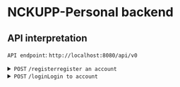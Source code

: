 # NCKUPP-Personal backend

## API interpretation

`API endpoint`: `http://localhost:8080/api/v0`

<details>
    <summary> <code>POST</code> <code>/register</code><code>register an account</code></summary>
    
##### Data
```
 {
    "username":<username>,
    "pwd": <pwd>
 }
```

##### Response


Success: -status code `200` with JSON object

```json
{
  "token": "<JWT token>"
}
```

Missing Username: -status code `400` with JSON object
```json
{
  "message": "Missing username"
}
```

Missing password: -status code `400` with JSON object
```json
{
  "message": "Missing password"
}
```

Account Exist: -status code `400` with JSON object
```json
{
  "message": "AccountAlreadyExist"
}
```



##### JWT token

```
"exp": 3600s
"user_id": <id>
```

</details>

<details>
    <summary> <code>POST</code> <code>/login</code><code>Login to account</code></summary>

##### Data
```
 {
    "username":<username>,
    "pwd": <pwd>
 }
```

Success: -status code `200` with JSON object

```json
{
  "token": "<JWT token>"
}
```

Missing Username: -status code `400` with JSON object
```json
{
  "message": "Missing username"
}
```

Missing password: -status code `400` with JSON object
```json
{
  "message": "Missing password"
}
```

User Not Found: -status code `401` with JSON object
```json
{
  "message": "UserNotFound"
}
```

Wrong password: -status code `401` with JSON object
```json
{
  "message": "WrongPassword"
}
```

##### JWT token

```

"exp": 3600s
"user_id": <id>

```
</details>


    